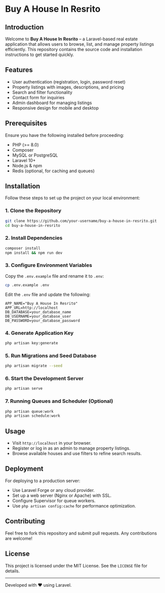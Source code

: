 # Buy A House In Resrito

## Introduction
Welcome to **Buy A House In Resrito** – a Laravel-based real estate application that allows users to browse, list, and manage property listings efficiently. This repository contains the source code and installation instructions to get started quickly.

## Features
- User authentication (registration, login, password reset)
- Property listings with images, descriptions, and pricing
- Search and filter functionality
- Contact form for inquiries
- Admin dashboard for managing listings
- Responsive design for mobile and desktop

## Prerequisites
Ensure you have the following installed before proceeding:
- PHP (>= 8.0)
- Composer
- MySQL or PostgreSQL
- Laravel 10+
- Node.js & npm
- Redis (optional, for caching and queues)

## Installation
Follow these steps to set up the project on your local environment:

### 1. Clone the Repository
```bash
git clone https://github.com/your-username/buy-a-house-in-resrito.git
cd buy-a-house-in-resrito
```

### 2. Install Dependencies
```bash
composer install
npm install && npm run dev
```

### 3. Configure Environment Variables
Copy the `.env.example` file and rename it to `.env`:
```bash
cp .env.example .env
```
Edit the `.env` file and update the following:
```env
APP_NAME="Buy A House In Resrito"
APP_URL=http://localhost
DB_DATABASE=your_database_name
DB_USERNAME=your_database_user
DB_PASSWORD=your_database_password
```

### 4. Generate Application Key
```bash
php artisan key:generate
```

### 5. Run Migrations and Seed Database
```bash
php artisan migrate --seed
```

### 6. Start the Development Server
```bash
php artisan serve
```

### 7. Running Queues and Scheduler (Optional)
```bash
php artisan queue:work
php artisan schedule:work
```

## Usage
- Visit `http://localhost` in your browser.
- Register or log in as an admin to manage property listings.
- Browse available houses and use filters to refine search results.

## Deployment
For deploying to a production server:
- Use Laravel Forge or any cloud provider.
- Set up a web server (Nginx or Apache) with SSL.
- Configure Supervisor for queue workers.
- Use `php artisan config:cache` for performance optimization.

## Contributing
Feel free to fork this repository and submit pull requests. Any contributions are welcome!

## License
This project is licensed under the MIT License. See the `LICENSE` file for details.

---
Developed with ❤️ using Laravel.

